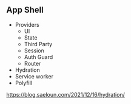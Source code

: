  ## App Shell

 - Providers
    - UI
    - State
    - Third Party
    - Session
    - Auth Guard
    - Router
 - Hydration
 - Service worker
 - Polyfill

 https://blog.saeloun.com/2021/12/16/hydration/